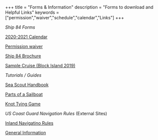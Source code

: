 +++
title = "Forms & Information"
description = "Forms to download and Helpful Links"
keywords = ["permission","waiver","schedule","calendar","Links"]
+++

*Ship 84 Forms*

[2020-2021 Calendar](https://www.ship84.com/SHIP_84_2020-2021_Calendar_v2.pdf)

[Permission waiver](https://www.ship84.com/Ship_84_Activity_Permission_Form_2022.pdf)

[Ship 84 Brochure](https://www.ship84.com/Ship_84_flyer_two-page_v6.pdf)

[Sample Cruise (Block Island 2019)](https://www.ship84.com/2019_Block_Island_Boarding_Manual.docx)


*Tutorials / Guides*

[Sea Scout Handbook](https://www.ship84.com/Sea_Scout_Handbook.pdf)

[Parts of a Sailboat](https://www.ship84.com/Parts_of_a_Sailboat.pdf)

[Knot Tying Game](https://www.ship84.com/Knot_tying_game.pdf)


*US Coast Guard Navigation Rules* (External Sites)

[Inland Navigatino Rules](https://navcen.uscg.gov/pdf/navRules/navrules.pdf)

[General Information](https://navcen.uscg.gov/?pageName=NavRulsAmalgamated)
